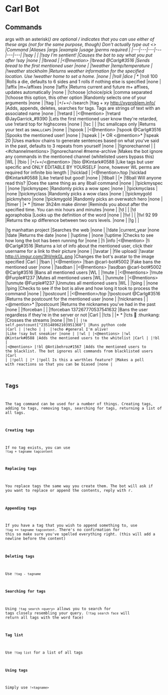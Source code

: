 # Carl Bot
## Commands
args with an asterisk(*) are optional
/ indicates that you can use either of these args (not for the same purpose, though)
Don't actually type out <>
|Command   |Aliases   |args   |example   |usage   |perms required   |
|---|---|---|---|---|---|
|!say   |   |<message>   |!say I'm sentient!   |Causes the bot to say what you put after !say   |none   |
|!bread   |   |<@mention>   |!bread @Carlg#3516   |Sends bread to the first mentioned user   |none   |
|!weather   |temp/temperature   |<location> |!weather stockholm   |Returns weather information for the specified location. Use !weather home <location> to set a home.   |none   |
|!roll   |dice   |<sides>* <rolls>*   |!roll 100   |Rolls a die, defaults to 6 sides and 1 rolls if nothing else is specified   |none   |
|!affix   |m+/affixes   |none   |!affix   |Returns current and future m+ affixes, updates automatically   |none   |
|!choose   |choice/pick   |comma separated   |!choose this option, this other option   |Randomly selects one of your arguments   |none   |
|!tag   |   |+/+=/-/search <tagname> <tagcontent>   |!tag + xy http://xyproblem.info/   |Adds, appends, deletes, searches for tags. Tags are strings of text with an associated name   |none   |
|!retard   |   |<@mention>   |!retard @JayGarrick_#9390    |Lets the first mentioned user know they're retarded, use !retard top for highscores   |none   |
|!sc   |   |<text>   |!sc smallcaps only   |Returns your text as ꜱᴍᴀʟʟᴄᴀᴘꜱ    |none   |
|!spook   |   |<@mention>   |!spook @Carlg#3516   |Spooks the mentioned user!   |none   |
|!speak   |   |<repeats>* OR <@mention>*  |!speak 20   |Uses markov chains to generate sentences based on what you've said in the past, defaults to 3 repeats from yourself   |none   |
|!ignorechannel   |   |<#channelmentions>   |!ignorechannel #meme-archive   |Makes the bot ignore any commands in the mentioned channel (whitelisted users bypass this)   |WL   |
|!bio   |  |+/+=/<@mention>    |!bio @Kintark#0588    |Like tags but user specific and ONLY EDITABLE BY YOURSELF   |none, however WL perms are required for infinite bio length   |
|!sicklad   |   |<@mention>/top   |!sicklad @Kintark#0588   |Like !retard but good!   |none   |
|!8ball   |   |<question>*   |!8ball Will anyone read this?   |Does the same thing as any 8ball command   |none   |
|!pickmyspec   |   |none   |!pickmyspec   |Randomly picks a wow spec   |none   |
|!pickmyclass   |   |none   |!pickmyclass   |Randomly picks a wow class   |none   |
|!pickmygold   |pickmyhero   |none   |!pickmygold   |Randomly picks an overwatch hero   |none   |
|!timer   |   |<number><time unit>* <note>*   |!timer 3h24m make dinner   |Reminds you about <note> after the specified time. You can mix hours and minutes   |none   |
|!d   |   |<word>   |!d agoraphobia   |Looks up the definition of the word   |none   |
|!lvl   |   |<lower level> <higher level>   |!lvl 92 99   |Returns the xp difference between two osrs levels.   |none   |
|!g   |   |<search query>   |!g manhattan project   |Searches the web   |none   |
|!date   |current_year   |none   |!date   |Returns the date   |none   |
|!uptime   |   |none   |!uptime   |Checks to see how long the bot has been running for   |none   |
|!i   |info   |<@mention>   |!i @Carlg#3516  |Returns a lot of info about the mentioned user, click their username for a link to their picture    |none   |
|!avatar   |   |file upload/<image link>   |!avatar http://i.imgur.com/3hVmkGL.png   |Changes the bot's avatar to the image specified   |Carl   |
|!ban   |   |<@mention>   |!ban @carl-bot#5002    |Fake bans the mentioned user   |none   |
|!asdban   |   |<@mentions>   |!asdban @carl-bot#5002 @Carlg#3516   |Bans all mentioned users   |WL   |
|!mute   |   |<@mentions>   |!mute @Furple#1237   |Mutes all mentioned users   |WL   |
|!unmute   |   |<@mentions>   |!unmute @Furple#1237   |Unmutes all mentioned users   |WL   |
|!ping   |   |none   |!ping   |Checks to see if the bot is alive and how long it took to process the command   |none   |
|!postcount   |   |<@mention>*/top*   |!postcount @Carlg#3516   |Returns the postcount for the mentioned user   |none   |
|!nicknames   |   |<@mention>*   |!postcount   |Returns the nicknames you've had in the past   |none   |
|!forceban   |   |<ids>   |!forceban 137267770537541632   |Bans the user regardless if they're in the server or not   |Carl   |
|!cts   |   |<emoji1>* <emoji2>*   |!cts :thinking: :thunkang:   |Crosses the streams   |none   |
|!m   |   |<code>   |!m self.postcount["235148962103951360"]   |Runs python code   |Carl   |
|!echo   |  |<channel mention> <text>   |!echo #general I'm alive!   |Like !say but sneakier   |none   |
|!wl   |   |<@mentions>   |!wl @Kintark#0588   |Adds the mentioned users to the whitelist   |Carl   |
|!bl   |   |<@mentions>   |!bl @Antibehroz#1567   |Adds the mentioned users to the blacklist. The bot ignores all commands from blacklisted users   |Carl   |
|!poll   |   |<text>*   |!poll Is this a worthles feature?   |Makes a poll with reactions so that you can be biased   |none   |

## Tags
The tag command can be used for a number of things. Creating tags, adding to tags, removing tags, searching for tags, returning a list of all tags.

#### Creating tags
If no tag exists, you can use `!tag + tagname tagcontent`
#### Replacing tags
You replace tags the same way you create them. The bot will ask if you want to replace or append the contents, reply with r.
#### Appending tags
If you have a tag that you wish to append something to, use `!tag += tagname tagcontent`. There's no confirmation for this so make sure you've spelled everything right. (this will add a newline before the content)
#### Deleting tags
Use `!tag - tagname`
#### Searching for tags
Using `!tag search <query>` allows you to search for tags closely resembling your query. (`!tag search face` will return all tags with the word face)
#### Tag list
Use `!tag list` for a list of all tags
#### Using tags
Simply use `!<tagname>`
